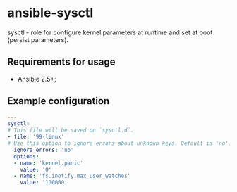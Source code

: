 # ansible-sysctl

sysctl - role for configure kernel parameters at runtime and set at boot
(persist parameters).

## Requirements for usage

* Ansible 2.5+;

## Example configuration

```yaml
---
sysctl:
# This file will be saved on `sysctl.d`.
- file: '99-linux'
# Use this option to ignore errors about unknown keys. Default is 'no'.
  ignore_errors: 'no'
  options:
  - name: 'kernel.panic'
    value: '0'
  - name: 'fs.inotify.max_user_watches'
    value: '100000'
```
